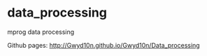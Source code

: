 # data_processing
mprog data processing

Github pages: http://Gwyd10n.github.io/Gwyd10n/Data_processing
